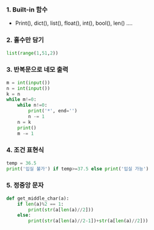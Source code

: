 ### 1. Built-in 함수

- Print(), dict(), list(), float(), int(), bool(), len() .... 

### 2. 홀수만 담기

```python
list(range(1,51,2))
```

### 3. 반복문으로 네모 출력

```python
m = int(input())
n = int(input())
k = n
while m!=0:
    while n!=0:
        print('*', end='')
        n -= 1
    n = k
    print()
    m -= 1
```

### 4. 조건 표현식

```python
temp = 36.5
print('입실 불가') if temp>=37.5 else print('입실 가능')
```

### 5. 정중앙 문자

```python
def get_middle_char(a):
    if len(a)%2 == 1:
        print(str(a[len(a)//2]))
    else:
        print(str(a[len(a)//2-1])+str(a[len(a)//2]))
```

